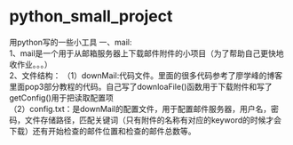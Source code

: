 # python_small_project<br>
用python写的一些小工具
一、mail:<br>
1、mail是一个用于从邮箱服务器上下载邮件附件的小项目（为了帮助自己更快地收作业。。。）<br>
2、文件结构：
（1）downMail:代码文件。里面的很多代码参考了廖学峰的博客里面pop3部分教程的代码。自己写了downloaFile()函数用于下载附件和写了getConfig()用于把读取配置项<br>
（2）config.txt：是downMail的配置文件，用于配置邮件服务器，用户名，密码，文件存储路径，匹配关键词（只有附件的名称有对应的keyword的时候才会下载）还有开始检查的邮件位置和检查的邮件总数等。
